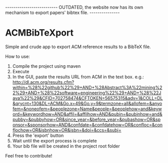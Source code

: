 -------------------------- OUTDATED, the website now has its own mechanism to export papers' bibtex file. ---------------


# ACMBibTeXport
Simple and crude app to export ACM reference results to a BibTeX file.


How to use: 

1. Compile the project using maven
2. Execute 
3. In the GUI, paste the results URL from ACM in the text box.  e.g.: http://dl.acm.org/results.cfm?within=%28%22github%22%29+AND+%28Abstract%3A%22mining%22%29+AND+%28%22software+engineering%22%29+AND+%28%22Java%22%29&CFID=702758474&CFTOKEN=56575315&adv=1&COLL=DL&qrycnt=130&DL=ACM&Go.x=49&Go.y=9&termzone=all&allofem=&anyofem=&noneofem=&peoplezone=Name&people=&peoplehow=and&keyword=&keywordhow=AND&affil=&affilhow=AND&pubin=&pubinhow=and&pubby=&pubbyhow=OR&since_year=&before_year=&pubashow=OR&sponsor=&sponsorhow=AND&confdate=&confdatehow=OR&confloc=&conflochow=OR&isbnhow=OR&isbn=&doi=&ccs=&subj=
4. Press the 'export' button 
5. Wait until the export process is complete 
6. Your bib file will be created in the project root folder 

Feel free to contribute!
